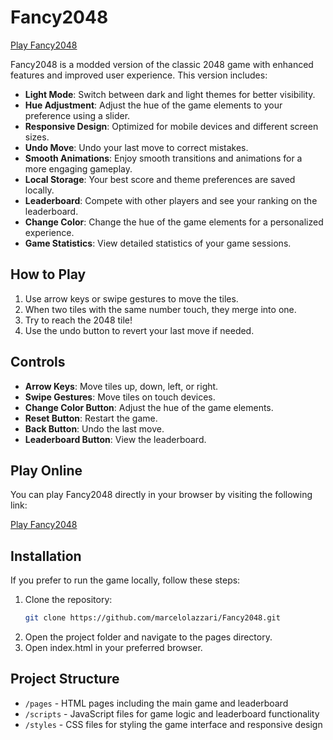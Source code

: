 # Fancy2048

[Play Fancy2048](pages/index.html)

Fancy2048 is a modded version of the classic 2048 game with enhanced features and improved user experience. This version includes:

- **Light Mode**: Switch between dark and light themes for better visibility.
- **Hue Adjustment**: Adjust the hue of the game elements to your preference using a slider.
- **Responsive Design**: Optimized for mobile devices and different screen sizes.
- **Undo Move**: Undo your last move to correct mistakes.
- **Smooth Animations**: Enjoy smooth transitions and animations for a more engaging gameplay.
- **Local Storage**: Your best score and theme preferences are saved locally.
- **Leaderboard**: Compete with other players and see your ranking on the leaderboard.
- **Change Color**: Change the hue of the game elements for a personalized experience.
- **Game Statistics**: View detailed statistics of your game sessions.

## How to Play

1. Use arrow keys or swipe gestures to move the tiles.
2. When two tiles with the same number touch, they merge into one.
3. Try to reach the 2048 tile!
4. Use the undo button to revert your last move if needed.

## Controls

- **Arrow Keys**: Move tiles up, down, left, or right.
- **Swipe Gestures**: Move tiles on touch devices.
- **Change Color Button**: Adjust the hue of the game elements.
- **Reset Button**: Restart the game.
- **Back Button**: Undo the last move.
- **Leaderboard Button**: View the leaderboard.

## Play Online

You can play Fancy2048 directly in your browser by visiting the following link:

[Play Fancy2048](https://marcelolazzari.github.io/Fancy2048/pages/index.html)

## Installation

If you prefer to run the game locally, follow these steps:

1. Clone the repository:
   ```bash
   git clone https://github.com/marcelolazzari/Fancy2048.git
   ```
2. Open the project folder and navigate to the pages directory.
3. Open index.html in your preferred browser.

## Project Structure

- `/pages` - HTML pages including the main game and leaderboard
- `/scripts` - JavaScript files for game logic and leaderboard functionality
- `/styles` - CSS files for styling the game interface and responsive design
